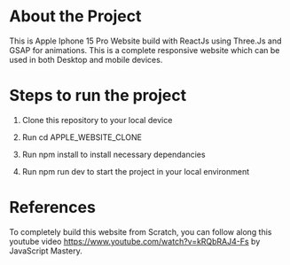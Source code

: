 # About the Project 
This is Apple Iphone 15 Pro Website build with ReactJs using Three.Js and GSAP for animations. This is a complete responsive website which can be used in both Desktop and mobile devices. 

# Steps to run the project
1. Clone this repository to your local device

2. Run cd APPLE_WEBSITE_CLONE

3. Run npm install to install necessary dependancies

4. Run npm run dev to start the project in your local environment

# References
To completely build this website from Scratch, you can follow along this youtube video https://www.youtube.com/watch?v=kRQbRAJ4-Fs by JavaScript Mastery.

